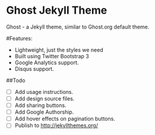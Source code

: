 Ghost Jekyll Theme
==================

Ghost - a Jekyll theme, similar to Ghost.org default theme.

#Features:
- Lightweight, just the styles we need
- Built using Twitter Bootstrap 3
- Google Analytics support.
- Disqus support.

##Todo
- [ ] Add usage instructions.
- [ ] Add design source files.
- [ ] Add sharing buttons.
- [ ] Add Google Authorship.
- [ ] Add hover effects on pagination buttons.
- [ ] Publish to http://jekyllthemes.org/
